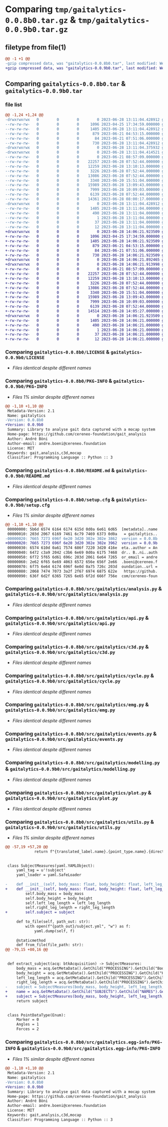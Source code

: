 # Comparing `tmp/gaitalytics-0.0.8b0.tar.gz` & `tmp/gaitalytics-0.0.9b0.tar.gz`

## filetype from file(1)

```diff
@@ -1 +1 @@
-gzip compressed data, was "gaitalytics-0.0.8b0.tar", last modified: Wed Jun 28 13:11:04 2023, max compression
+gzip compressed data, was "gaitalytics-0.0.9b0.tar", last modified: Wed Jun 28 14:06:21 2023, max compression
```

## Comparing `gaitalytics-0.0.8b0.tar` & `gaitalytics-0.0.9b0.tar`

### file list

```diff
@@ -1,24 +1,24 @@
-drwxrwxrwx   0        0        0        0 2023-06-28 13:11:04.428912 gaitalytics-0.0.8b0/
--rw-rw-rw-   0        0        0     1096 2023-04-25 17:34:59.000000 gaitalytics-0.0.8b0/LICENSE
--rw-rw-rw-   0        0        0     1405 2023-06-28 13:11:04.428912 gaitalytics-0.0.8b0/PKG-INFO
--rw-rw-rw-   0        0        0      879 2023-06-21 04:53:15.000000 gaitalytics-0.0.8b0/README.md
--rw-rw-rw-   0        0        0       84 2023-06-21 07:51:06.000000 gaitalytics-0.0.8b0/pyproject.toml
--rw-rw-rw-   0        0        0      730 2023-06-28 13:11:04.428912 gaitalytics-0.0.8b0/setup.cfg
-drwxrwxrwx   0        0        0        0 2023-06-28 13:11:04.375932 gaitalytics-0.0.8b0/src/
-drwxrwxrwx   0        0        0        0 2023-06-28 13:11:04.414521 gaitalytics-0.0.8b0/src/gaitalytics/
--rw-rw-rw-   0        0        0        0 2023-06-21 08:57:09.000000 gaitalytics-0.0.8b0/src/gaitalytics/__init__.py
--rw-rw-rw-   0        0        0    22257 2023-06-28 07:52:44.000000 gaitalytics-0.0.8b0/src/gaitalytics/analysis.py
--rw-rw-rw-   0        0        0    12259 2023-06-28 13:10:13.000000 gaitalytics-0.0.8b0/src/gaitalytics/api.py
--rw-rw-rw-   0        0        0     3226 2023-06-28 07:52:44.000000 gaitalytics-0.0.8b0/src/gaitalytics/c3d.py
--rw-rw-rw-   0        0        0    13086 2023-06-28 07:52:44.000000 gaitalytics-0.0.8b0/src/gaitalytics/cycle.py
--rw-rw-rw-   0        0        0     3340 2023-06-20 15:51:04.000000 gaitalytics-0.0.8b0/src/gaitalytics/emg.py
--rw-rw-rw-   0        0        0    15989 2023-06-28 13:09:43.000000 gaitalytics-0.0.8b0/src/gaitalytics/events.py
--rw-rw-rw-   0        0        0     7999 2023-06-28 10:09:03.000000 gaitalytics-0.0.8b0/src/gaitalytics/modelling.py
--rw-rw-rw-   0        0        0     6139 2023-06-28 07:52:44.000000 gaitalytics-0.0.8b0/src/gaitalytics/plot.py
--rw-rw-rw-   0        0        0    14361 2023-06-28 08:00:17.000000 gaitalytics-0.0.8b0/src/gaitalytics/utils.py
-drwxrwxrwx   0        0        0        0 2023-06-28 13:11:04.428912 gaitalytics-0.0.8b0/src/gaitalytics.egg-info/
--rw-rw-rw-   0        0        0     1405 2023-06-28 13:11:04.000000 gaitalytics-0.0.8b0/src/gaitalytics.egg-info/PKG-INFO
--rw-rw-rw-   0        0        0      490 2023-06-28 13:11:04.000000 gaitalytics-0.0.8b0/src/gaitalytics.egg-info/SOURCES.txt
--rw-rw-rw-   0        0        0        1 2023-06-28 13:11:04.000000 gaitalytics-0.0.8b0/src/gaitalytics.egg-info/dependency_links.txt
--rw-rw-rw-   0        0        0       37 2023-06-28 13:11:04.000000 gaitalytics-0.0.8b0/src/gaitalytics.egg-info/requires.txt
--rw-rw-rw-   0        0        0       12 2023-06-28 13:11:04.000000 gaitalytics-0.0.8b0/src/gaitalytics.egg-info/top_level.txt
+drwxrwxrwx   0        0        0        0 2023-06-28 14:06:21.923509 gaitalytics-0.0.9b0/
+-rw-rw-rw-   0        0        0     1096 2023-04-25 17:34:59.000000 gaitalytics-0.0.9b0/LICENSE
+-rw-rw-rw-   0        0        0     1405 2023-06-28 14:06:21.923509 gaitalytics-0.0.9b0/PKG-INFO
+-rw-rw-rw-   0        0        0      879 2023-06-21 04:53:15.000000 gaitalytics-0.0.9b0/README.md
+-rw-rw-rw-   0        0        0       84 2023-06-21 07:51:06.000000 gaitalytics-0.0.9b0/pyproject.toml
+-rw-rw-rw-   0        0        0      730 2023-06-28 14:06:21.923509 gaitalytics-0.0.9b0/setup.cfg
+drwxrwxrwx   0        0        0        0 2023-06-28 14:06:21.892465 gaitalytics-0.0.9b0/src/
+drwxrwxrwx   0        0        0        0 2023-06-28 14:06:21.913998 gaitalytics-0.0.9b0/src/gaitalytics/
+-rw-rw-rw-   0        0        0        0 2023-06-21 08:57:09.000000 gaitalytics-0.0.9b0/src/gaitalytics/__init__.py
+-rw-rw-rw-   0        0        0    22257 2023-06-28 07:52:44.000000 gaitalytics-0.0.9b0/src/gaitalytics/analysis.py
+-rw-rw-rw-   0        0        0    12259 2023-06-28 13:10:13.000000 gaitalytics-0.0.9b0/src/gaitalytics/api.py
+-rw-rw-rw-   0        0        0     3226 2023-06-28 07:52:44.000000 gaitalytics-0.0.9b0/src/gaitalytics/c3d.py
+-rw-rw-rw-   0        0        0    13086 2023-06-28 07:52:44.000000 gaitalytics-0.0.9b0/src/gaitalytics/cycle.py
+-rw-rw-rw-   0        0        0     3340 2023-06-20 15:51:04.000000 gaitalytics-0.0.9b0/src/gaitalytics/emg.py
+-rw-rw-rw-   0        0        0    15989 2023-06-28 13:09:43.000000 gaitalytics-0.0.9b0/src/gaitalytics/events.py
+-rw-rw-rw-   0        0        0     7999 2023-06-28 10:09:03.000000 gaitalytics-0.0.9b0/src/gaitalytics/modelling.py
+-rw-rw-rw-   0        0        0     6139 2023-06-28 07:52:44.000000 gaitalytics-0.0.9b0/src/gaitalytics/plot.py
+-rw-rw-rw-   0        0        0    14514 2023-06-28 14:05:27.000000 gaitalytics-0.0.9b0/src/gaitalytics/utils.py
+drwxrwxrwx   0        0        0        0 2023-06-28 14:06:21.923509 gaitalytics-0.0.9b0/src/gaitalytics.egg-info/
+-rw-rw-rw-   0        0        0     1405 2023-06-28 14:06:21.000000 gaitalytics-0.0.9b0/src/gaitalytics.egg-info/PKG-INFO
+-rw-rw-rw-   0        0        0      490 2023-06-28 14:06:21.000000 gaitalytics-0.0.9b0/src/gaitalytics.egg-info/SOURCES.txt
+-rw-rw-rw-   0        0        0        1 2023-06-28 14:06:21.000000 gaitalytics-0.0.9b0/src/gaitalytics.egg-info/dependency_links.txt
+-rw-rw-rw-   0        0        0       37 2023-06-28 14:06:21.000000 gaitalytics-0.0.9b0/src/gaitalytics.egg-info/requires.txt
+-rw-rw-rw-   0        0        0       12 2023-06-28 14:06:21.000000 gaitalytics-0.0.9b0/src/gaitalytics.egg-info/top_level.txt
```

### Comparing `gaitalytics-0.0.8b0/LICENSE` & `gaitalytics-0.0.9b0/LICENSE`

 * *Files identical despite different names*

### Comparing `gaitalytics-0.0.8b0/PKG-INFO` & `gaitalytics-0.0.9b0/PKG-INFO`

 * *Files 1% similar despite different names*

```diff
@@ -1,10 +1,10 @@
 Metadata-Version: 2.1
 Name: gaitalytics
-Version: 0.0.8b0
+Version: 0.0.9b0
 Summary: Library to analyse gait data captured with a mocap system
 Home-page: https://github.com/cereneo-foundation/gait_analysis
 Author: André Böni
 Author-email: andre.boeni@cereneo.foundation
 License: MIT
 Keywords: gait,analysis,c3d,mocap
 Classifier: Programming Language :: Python :: 3
```

### Comparing `gaitalytics-0.0.8b0/README.md` & `gaitalytics-0.0.9b0/README.md`

 * *Files identical despite different names*

### Comparing `gaitalytics-0.0.8b0/setup.cfg` & `gaitalytics-0.0.9b0/setup.cfg`

 * *Files 1% similar despite different names*

```diff
@@ -1,10 +1,10 @@
 00000000: 5b6d 6574 6164 6174 615d 0d0a 6e61 6d65  [metadata]..name
 00000010: 203d 2067 6169 7461 6c79 7469 6373 0d0a   = gaitalytics..
-00000020: 7665 7273 696f 6e20 3d20 302e 302e 3862  version = 0.0.8b
+00000020: 7665 7273 696f 6e20 3d20 302e 302e 3962  version = 0.0.9b
 00000030: 6574 610d 0a61 7574 686f 7220 3d20 416e  eta..author = An
 00000040: 6472 c3a9 2042 c3b6 6e69 0d0a 6175 7468  dr.. B..ni..auth
 00000050: 6f72 5f65 6d61 696c 203d 2061 6e64 7265  or_email = andre
 00000060: 2e62 6f65 6e69 4063 6572 656e 656f 2e66  .boeni@cereneo.f
 00000070: 6f75 6e64 6174 696f 6e0d 0a75 726c 203d  oundation..url =
 00000080: 2068 7474 7073 3a2f 2f67 6974 6875 622e   https://github.
 00000090: 636f 6d2f 6365 7265 6e65 6f2d 666f 756e  com/cereneo-foun
```

### Comparing `gaitalytics-0.0.8b0/src/gaitalytics/analysis.py` & `gaitalytics-0.0.9b0/src/gaitalytics/analysis.py`

 * *Files identical despite different names*

### Comparing `gaitalytics-0.0.8b0/src/gaitalytics/api.py` & `gaitalytics-0.0.9b0/src/gaitalytics/api.py`

 * *Files identical despite different names*

### Comparing `gaitalytics-0.0.8b0/src/gaitalytics/c3d.py` & `gaitalytics-0.0.9b0/src/gaitalytics/c3d.py`

 * *Files identical despite different names*

### Comparing `gaitalytics-0.0.8b0/src/gaitalytics/cycle.py` & `gaitalytics-0.0.9b0/src/gaitalytics/cycle.py`

 * *Files identical despite different names*

### Comparing `gaitalytics-0.0.8b0/src/gaitalytics/emg.py` & `gaitalytics-0.0.9b0/src/gaitalytics/emg.py`

 * *Files identical despite different names*

### Comparing `gaitalytics-0.0.8b0/src/gaitalytics/events.py` & `gaitalytics-0.0.9b0/src/gaitalytics/events.py`

 * *Files identical despite different names*

### Comparing `gaitalytics-0.0.8b0/src/gaitalytics/modelling.py` & `gaitalytics-0.0.9b0/src/gaitalytics/modelling.py`

 * *Files identical despite different names*

### Comparing `gaitalytics-0.0.8b0/src/gaitalytics/plot.py` & `gaitalytics-0.0.9b0/src/gaitalytics/plot.py`

 * *Files identical despite different names*

### Comparing `gaitalytics-0.0.8b0/src/gaitalytics/utils.py` & `gaitalytics-0.0.9b0/src/gaitalytics/utils.py`

 * *Files 1% similar despite different names*

```diff
@@ -57,19 +57,20 @@
             return f"{translated_label.name}.{point_type.name}.{direction.name}.{side.value}"
 
 
 class SubjectMeasures(yaml.YAMLObject):
     yaml_tag = u'!subject'
     yaml_loader = yaml.SafeLoader
 
-    def __init__(self, body_mass: float, body_height: float, left_leg_length: float, right_leg_length: float):
+    def __init__(self, body_mass: float, body_height: float, left_leg_length: float, right_leg_length: float, subject :str):
         self.body_mass = body_mass
         self.body_height = body_height
         self.left_leg_length = left_leg_length
         self.right_leg_length = right_leg_length
+        self.subject = subject
 
     def to_file(self, path_out: str):
         with open(f"{path_out}/subject.yml", "w") as f:
             yaml.dump(self, f)
 
     @staticmethod
     def from_file(file_path: str):
@@ -79,15 +80,16 @@
 
 
 def extract_subject(acq: btkAcquisition) -> SubjectMeasures:
     body_mass = acq.GetMetaData().GetChild("PROCESSING").GetChild("Bodymass").GetInfo().ToDouble()[0]
     body_height = acq.GetMetaData().GetChild("PROCESSING").GetChild("Height").GetInfo().ToDouble()[0]
     left_leg_length = acq.GetMetaData().GetChild("PROCESSING").GetChild("LLegLength").GetInfo().ToDouble()[0]
     right_leg_length = acq.GetMetaData().GetChild("PROCESSING").GetChild("RLegLength").GetInfo().ToDouble()[0]
-    subject = SubjectMeasures(body_mass, body_height, left_leg_length, right_leg_length)
+    name = acq.GetMetaData().GetChild("SUBJECTS").GetChild("NAMES").GetInfo().ToString()[0].strip()
+    subject = SubjectMeasures(body_mass, body_height, left_leg_length, right_leg_length, name)
     return subject
 
 
 class PointDataType(Enum):
     Marker = 0
     Angles = 1
     Forces = 2
```

### Comparing `gaitalytics-0.0.8b0/src/gaitalytics.egg-info/PKG-INFO` & `gaitalytics-0.0.9b0/src/gaitalytics.egg-info/PKG-INFO`

 * *Files 1% similar despite different names*

```diff
@@ -1,10 +1,10 @@
 Metadata-Version: 2.1
 Name: gaitalytics
-Version: 0.0.8b0
+Version: 0.0.9b0
 Summary: Library to analyse gait data captured with a mocap system
 Home-page: https://github.com/cereneo-foundation/gait_analysis
 Author: André Böni
 Author-email: andre.boeni@cereneo.foundation
 License: MIT
 Keywords: gait,analysis,c3d,mocap
 Classifier: Programming Language :: Python :: 3
```

